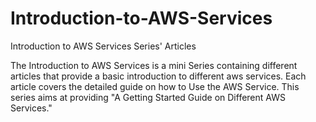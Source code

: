 # Introduction-to-AWS-Services
Introduction to AWS Services Series' Articles

The Introduction to AWS Services is a mini Series containing different articles that provide a basic introduction to different aws services. Each article covers the detailed guide on how to Use the AWS Service. This series aims at providing "A Getting Started Guide on Different AWS Services."
